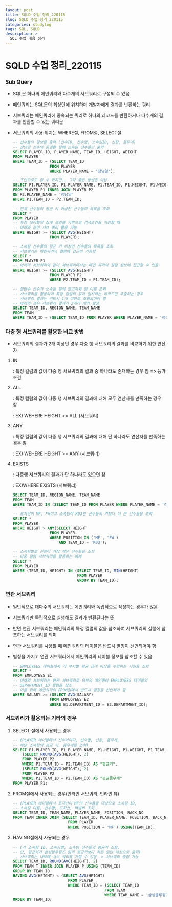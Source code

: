 ```yaml
---
layout: post
title: SQLD 수업 정리_220115
slug: SQLD 수업 정리_220115
categories: studylog
tags: SQL, SQLD
description: >
  SQL 수업 내용 정리
---
```

# SQLD 수업 정리_220115

### Sub Query

- SQL은 하나의 메인쿼리와 다수개의 서브쿼리로 구성되 수 있음
- 메인쿼리는 SQL문의 최상단에 위치하며 개발자에게 결과를 반환하는 쿼리
- 서브쿼리는 메인쿼리에 종속되는 쿼리로 하나의 레코드를 반환하거나 다수개의 결과를 반환할 수 있는 쿼리문
- 서브쿼리의 사용 위치는 WHERE절, FROM절, SELECT절
    
    ```sql
    -- 선수들의 정보를 출력 (선수ID, 선수명, 소속팀ID, 신장, 몸무게)
    -- 정남일 선수와 동일한 팀에 소속된 선수들만 출력
    SELECT PLAYER_ID, PLAYER_NAME, TEAM_ID, HEIGHT, WEIGHT
    FROM PLAYER
    WHERE TEAM_ID = (SELECT TEAM_ID
                    FROM PLAYER
                    WHERE PLAYER_NAME = '정남일');
    
    -- 조인으로도 할 수 있지만.. 그닥 좋은 방법은 아님  
    SELECT P1.PLAYER_ID, P1.PLAYER_NAME, P1.TEAM_ID, P1.HEIGHT, P1.WEIGHT
    FROM PLAYER P1 INNER JOIN PLAYER P2
    ON P2.PLAYER_NAME = '정남일'
    WHERE P1.TEAM_ID = P2.TEAM_ID;
    
    -- 전체 선수들의 평균 키 이상인 선수들의 목록을 조회
    SELECT *
    FROM PLAYER
    -- 특정 테이블의 집계 결과를 기반으로 검색조건을 지정할 때 
    -- 아래와 같이 서브 쿼리 활용 가능
    WHERE HEIGHT >= (SELECT AVG(HEIGHT)
                    FROM PLAYER);
    
    -- 소속팀 선수들의 평균 키 이상인 선수들의 목록을 조회
    -- 서브쿼리는 메인쿼리의 컬럼에 접근이 가능함
    SELECT *
    FROM PLAYER P1
    -- 아래의 서브쿼리와 같이 서브쿼리에서는 메인 쿼리의 컬럼 정보에 접근할 수 있음
    WHERE HEIGHT >= (SELECT AVG(HEIGHT) 
                    FROM PLAYER P2
                    WHERE P2.TEAM_ID = P1.TEAM_ID);
    
    -- 정현수 선수가 소속된 팀의 연고지와 팀 이름 조회
    -- 서브쿼리를 활용하여 특정 컬럼의 값과 일치하는 레코드만 추출하는 경우
    -- 서브쿼리 결과는 반드시 1개 이하로 조회되어야 함
    -- 아래의 경우 서브쿼리 결과가 2개라 에러 발생
    SELECT TEAM_ID, REGION_NAME, TEAM_NAME
    FROM TEAM
    WHERE TEAM_ID = (SELECT TEAM_ID FROM PLAYER WHERE PLAYER_NAME = '정현수');
    ```
    

### 다중 행 서브쿼리를 활용한 비교 방법

- 서브쿼리의 결과가 2개 이상인 경우 다중 행 서브쿼리의 결과를 비교하기 위한 연산자
1. IN 
    
    : 특정 컬럼의 값이 다중 행 서브쿼리의 결과 중 하나라도 존재하는 경우 참 => 등가조건
    
2. ALL 
    
    : 특정 컬럼의 값이 다중 행 서브쿼리의 결과에 대해 모두 연산자를 만족하는 경우 참
    
    : EX) WEHERE HEIGHT >= ALL (서브쿼리)
    
3. ANY 
    
    : 특정 컬럼의 값이 다중 행 서브쿼리의 결과에 대해 단 하나라도 연산자를 만족하는 경우 참
    
    : EX) WEHERE HEIGHT >= ANY (서브쿼리)
    
4. EXISTS 
    
    : 다중행 서브쿼리의 결과가 단 하나라도 있으면 참
    
    : EX)WHERE EXISTS (서브쿼리)
    
    ```sql
    SELECT TEAM_ID, REGION_NAME, TEAM_NAME
    FROM TEAM
    WHERE TEAM_ID IN (SELECT TEAM_ID FROM PLAYER WHERE PLAYER_NAME = '정현수');
    
    -- 포지션이 MF, FW이고 소속팀이 K03인 선수들의 키보다 더 큰 선수들을 조회
    SELECT *
    FROM PLAYER
    WHERE HEIGHT > ANY(SELECT HEIGHT
                    FROM PLAYER
                    WHERE POSITION IN ('MF', 'FW')
                        AND TEAM_ID = 'K03');
    
    -- 소속팀별로 신장이 가장 작은 선수들을 조회
    -- 다중 컬럼 서브쿼리를 활용하는 예제
    SELECT *
    FROM PLAYER
    WHERE (TEAM_ID, HEIGHT) IN (SELECT TEAM_ID, MIN(HEIGHT) 
                                FROM PLAYER 
                                GROUP BY TEAM_ID);
    ```
    

### 연관 서브쿼리

- 일반적으로 대다수의 서브쿼리는 메인쿼리와 독립적으로 작성하는 경우가 많음
- 서브쿼리만 독립적으로 실행해도 결과가 반환된다는 뜻
- 반면 연관 서브쿼리는 메인쿼리의 특정 컬럼의 값을 참조하여 서브쿼리의 실행에 참조하는 서브쿼리를 의미
- 연관 서브쿼리를 사용할 때 메인쿼리의 테이블은 반드시 별칭이 선언되어야 함
- 별칭을 가지고 연관 서브쿼리에서 메인쿼리의 테이블 정보를 참조할 수 있음
    
    ```sql
    -- EMPLOYEES 테이블에서 각 부서별 평균 급여 이상을 수령하는 사원을 조회
    SELECT *
    FROM EMPLOYEES E1
    -- 아래의 서브쿼리는 연관 서브쿼리로 외부의 메인쿼리 EMPLOYEES 테이블의 
    -- DEPARTMENT_ID 컬럼을 참조
    -- 이를 위해 메인쿼리의 FROM절에서 반드시 별칭을 선언해야 함
    WHERE SALARY >= (SELECT AVG(SALARY)
                    FROM EMPLOYEES E2
                    WHERE E1.DEPARTMENT_ID = E2.DEPARTMENT_ID);
    ```
    

### 서브쿼리가 활용되는 기타의 경우

1. SELECT 절에서 사용되는 경우
    
    ```sql
    -- (PLAYER 테이블에서 선수아이디, 선수명, 신장, 몸무게, 
    -- 해당 소속팀의 평균 키, 몸무게를 조회)
    SELECT P1.PLAYER_ID, P1.PLAYER_NAME, P1.HEIGHT, P1.WEIGHT, P1.TEAM_ID,
        (SELECT ROUND(AVG(HEIGHT), 2) 
        FROM PLAYER P2 
        WHERE P1.TEAM_ID = P2.TEAM_ID) AS "평균키",
        (SELECT ROUND(AVG(WEIGHT), 2) 
        FROM PLAYER P2 
        WHERE P1.TEAM_ID = P2.TEAM_ID) AS "평균몸무게"
    FROM PLAYER P1;
    ```
    
2. FROM절에서 사용되는 경우(인라인 서브쿼리, 인라인 뷰)
    
    ```sql
    -- (PLAYER 테이블에서 포지션이 MF인 선수들을 대상으로 소속팀 ID, 
    -- 소속팀 이름, 선수명, 포지션, 백넘버 조회
    SELECT TEAM_ID, TEAM_NAME, PLAYER_NAME, POSITION, BACK_NO
    FROM TEAM INNER JOIN (SELECT TEAM_ID, PLAYER_NAME, POSITION, BACK_NO 
                            FROM PLAYER
                            WHERE POSITION = 'MF') USING(TEAM_ID);
    ```
    
3. HAVING절에서 사용되는 경우
    
    ```sql
    -- (각 소속팀 ID, 소속팀명, 소속팀 선수들의 평균키 조회. 
    -- 단, 평균키가 삼성블루윙즈 팀의 평균키보다 작은 팀만 대상으로 출력)
    -- 서브쿼리는 내부에 서브 쿼리를 가질 수 있음 -> 서브쿼리 중첩 가능
    SELECT TEAM_ID, ROUND(AVG(HEIGHT), 2)
    FROM TEAM T INNER JOIN PLAYER P USING (TEAM_ID)
    GROUP BY TEAM_ID
    HAVING AVG(HEIGHT) < (SELECT AVG(HEIGHT) 
                            FROM PLAYER
                            WHERE TEAM_ID = (SELECT TEAM_ID
                                            FROM TEAM
                                            WHERE TEAM_NAME = '삼성블루윙즈'))
    ORDER BY TEAM_ID;
    ```